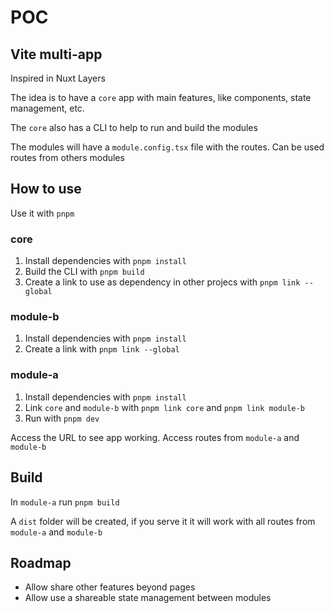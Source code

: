 # POC 

## Vite multi-app

Inspired in Nuxt Layers

The idea is to have a `core` app with main features, like components, state management, etc.

The `core` also has a CLI to help to run and build the modules

The modules will have a `module.config.tsx` file with the routes. Can be used routes from others modules

## How to use

Use it with `pnpm`

### core

1. Install dependencies with `pnpm install`
2. Build the CLI with `pnpm build`
3. Create a link to use as dependency in other projecs with `pnpm link --global`

### module-b

1. Install dependencies with `pnpm install`
2. Create a link with `pnpm link --global`

### module-a

1. Install dependencies with `pnpm install`
2. Link `core` and `module-b` with `pnpm link core` and `pnpm link module-b`
3. Run with `pnpm dev`

Access the URL to see app working. Access routes from `module-a` and `module-b`

## Build

In `module-a` run `pnpm build`

A `dist` folder will be created, if you serve it it will work with all routes from `module-a` and `module-b`

## Roadmap

- Allow share other features beyond pages
- Allow use a shareable state management between modules


